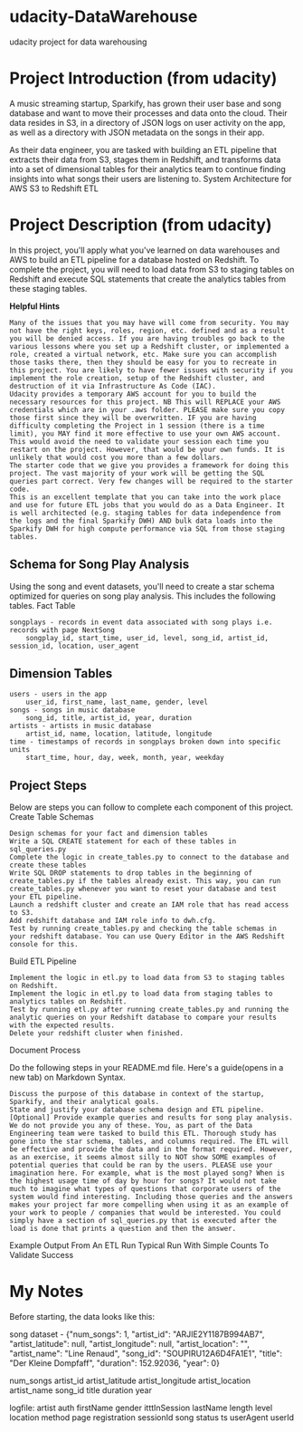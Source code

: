 # udacity-DataWarehouse
udacity project for data  warehousing

# Project Introduction (from udacity)
A music streaming startup, Sparkify, has grown their user base and song database and want to move their processes and data onto the cloud. Their data resides in S3, in a directory of JSON logs on user activity on the app, as well as a directory with JSON metadata on the songs in their app.

As their data engineer, you are tasked with building an ETL pipeline that extracts their data from S3, stages them in Redshift, and transforms data into a set of dimensional tables for their analytics team to continue finding insights into what songs their users are listening to.
System Architecture for AWS S3 to Redshift ETL

# Project Description (from udacity)
In this project, you'll apply what you've learned on data warehouses and AWS to build an ETL pipeline for a database hosted on Redshift. To complete the project, you will need to load data from S3 to staging tables on Redshift and execute SQL statements that create the analytics tables from these staging tables.

**Helpful Hints**

    Many of the issues that you may have will come from security. You may not have the right keys, roles, region, etc. defined and as a result you will be denied access. If you are having troubles go back to the various lessons where you set up a Redshift cluster, or implemented a role, created a virtual network, etc. Make sure you can accomplish those tasks there, then they should be easy for you to recreate in this project. You are likely to have fewer issues with security if you implement the role creation, setup of the Redshift cluster, and destruction of it via Infrastructure As Code (IAC).
    Udacity provides a temporary AWS account for you to build the necessary resources for this project. NB This will REPLACE your AWS credentials which are in your .aws folder. PLEASE make sure you copy those first since they will be overwritten. IF you are having difficulty completing the Project in 1 session (there is a time limit), you MAY find it more effective to use your own AWS account. This would avoid the need to validate your session each time you restart on the project. However, that would be your own funds. It is unlikely that would cost you more than a few dollars.
    The starter code that we give you provides a framework for doing this project. The vast majority of your work will be getting the SQL queries part correct. Very few changes will be required to the starter code.
    This is an excellent template that you can take into the work place and use for future ETL jobs that you would do as a Data Engineer. It is well architected (e.g. staging tables for data independence from the logs and the final Sparkify DWH) AND bulk data loads into the Sparkify DWH for high compute performance via SQL from those staging tables.

## Schema for Song Play Analysis

Using the song and event datasets, you'll need to create a star schema optimized for queries on song play analysis. This includes the following tables.
Fact Table

    songplays - records in event data associated with song plays i.e. records with page NextSong
        songplay_id, start_time, user_id, level, song_id, artist_id, session_id, location, user_agent

## Dimension Tables

    users - users in the app
        user_id, first_name, last_name, gender, level
    songs - songs in music database
        song_id, title, artist_id, year, duration
    artists - artists in music database
        artist_id, name, location, latitude, longitude
    time - timestamps of records in songplays broken down into specific units
        start_time, hour, day, week, month, year, weekday


## Project Steps

Below are steps you can follow to complete each component of this project.
Create Table Schemas

    Design schemas for your fact and dimension tables
    Write a SQL CREATE statement for each of these tables in sql_queries.py
    Complete the logic in create_tables.py to connect to the database and create these tables
    Write SQL DROP statements to drop tables in the beginning of create_tables.py if the tables already exist. This way, you can run create_tables.py whenever you want to reset your database and test your ETL pipeline.
    Launch a redshift cluster and create an IAM role that has read access to S3.
    Add redshift database and IAM role info to dwh.cfg.
    Test by running create_tables.py and checking the table schemas in your redshift database. You can use Query Editor in the AWS Redshift console for this.

Build ETL Pipeline

    Implement the logic in etl.py to load data from S3 to staging tables on Redshift.
    Implement the logic in etl.py to load data from staging tables to analytics tables on Redshift.
    Test by running etl.py after running create_tables.py and running the analytic queries on your Redshift database to compare your results with the expected results.
    Delete your redshift cluster when finished.

Document Process

Do the following steps in your README.md file. Here's a guide(opens in a new tab) on Markdown Syntax.

    Discuss the purpose of this database in context of the startup, Sparkify, and their analytical goals.
    State and justify your database schema design and ETL pipeline.
    [Optional] Provide example queries and results for song play analysis. We do not provide you any of these. You, as part of the Data Engineering team were tasked to build this ETL. Thorough study has gone into the star schema, tables, and columns required. The ETL will be effective and provide the data and in the format required. However, as an exercise, it seems almost silly to NOT show SOME examples of potential queries that could be ran by the users. PLEASE use your imagination here. For example, what is the most played song? When is the highest usage time of day by hour for songs? It would not take much to imagine what types of questions that corporate users of the system would find interesting. Including those queries and the answers makes your project far more compelling when using it as an example of your work to people / companies that would be interested. You could simply have a section of sql_queries.py that is executed after the load is done that prints a question and then the answer.

Example Output From An ETL Run
Typical Run With Simple Counts To Validate Success


# My Notes
Before starting, the data looks like this: 


song dataset - 
{"num_songs": 1, "artist_id": "ARJIE2Y1187B994AB7", "artist_latitude": null, "artist_longitude": null, "artist_location": "", "artist_name": "Line Renaud", "song_id": "SOUPIRU12A6D4FA1E1", "title": "Der Kleine Dompfaff", "duration": 152.92036, "year": 0}

num_songs
artist_id
artist_latitude
artist_longitude
artist_location
artist_name
song_id
title
duration
year

logfile: 
artist
auth
firstName
gender
itttInSession
lastName
length
level
location
method
page
registration
sessionId
song
status
ts
userAgent
userId
